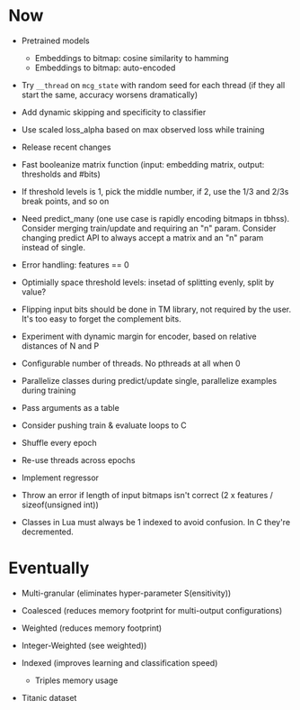# Now

- Pretrained models
    - Embeddings to bitmap: cosine similarity to hamming
    - Embeddings to bitmap: auto-encoded

- Try `__thread` on `mcg_state` with random seed for each thread (if they all
  start the same, accuracy worsens dramatically)
- Add dynamic skipping and specificity to classifier

- Use scaled loss_alpha based on max observed loss while training
- Release recent changes
- Fast booleanize matrix function (input: embedding matrix, output: thresholds
  and #bits)
- If threshold levels is 1, pick the middle number, if 2, use the 1/3 and 2/3s
  break points, and so on
- Need predict_many (one use case is rapidly encoding bitmaps in tbhss).
  Consider merging train/update and requiring an "n" param. Consider changing
  predict API to always accept a matrix and an "n" param instead of single.
- Error handling: features == 0
- Optimially space threshold levels: insetad of splitting evenly, split by
  value?

- Flipping input bits should be done in TM library, not required by the user.
  It's too easy to forget the complement bits.
- Experiment with dynamic margin for encoder, based on relative distances of N
  and P
- Configurable number of threads. No pthreads at all when 0
- Parallelize classes during predict/update single, parallelize examples during
  training

- Pass arguments as a table
- Consider pushing train & evaluate loops to C
- Shuffle every epoch
- Re-use threads across epochs

- Implement regressor

- Throw an error if length of input bitmaps isn't correct (2 x features /
  sizeof(unsigned int))
- Classes in Lua must always be 1 indexed to avoid confusion. In C they're
  decremented.

# Eventually

- Multi-granular (eliminates hyper-parameter S(ensitivity))
- Coalesced (reduces memory footprint for multi-output configurations)
- Weighted (reduces memory footprint)
- Integer-Weighted (see weighted))
- Indexed (improves learning and classification speed)
    - Triples memory usage

- Titanic dataset
